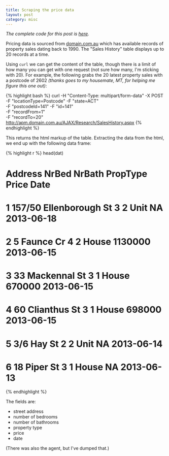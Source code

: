```yaml
---
title: Scraping the price data
layout: post
category: misc
---
```


_The complete code for this post is
[here](https://github.com/mngu2382/CanHouse/blob/master/00-PriceData.R)._

Pricing data is sourced from [domain.com.au](TODO)
which has available records of property sales dating back to 1990.
The "Sales History" table displays up to 20 records at a time.

Using `curl` we can get the content of the table, though there is a
limit of how many you can get with one request (not sure how many, I'm
sticking with 20). For example, the following grabs the 20 latest
property sales with a postcode of 2602 _(thanks goes to my housemate,
MT, for helping me figure this one out)_:

{% highlight bash %}
curl -H "Content-Type: multipart/form-data" -X POST \
       -F "locationType=Postcode" -F "state=ACT" \
       -F "postcodeId=141" -F "id=141" \
       -F "recordFrom=1" \
       -F "recordTo=20" \
       http://apm.domain.com.au/AJAX/Research/SalesHistory.aspx
{% endhighlight %}

This returns the html markup of the table. Extracting the data from
the html, we end up with the following data frame:

{% highlight r %}
head(dat)
#                  Address NrBed NrBath PropType   Price       Date
# 1 157/50 Ellenborough St     3      2     Unit      NA 2013-06-18
# 2            5 Faunce Cr     4      2    House 1130000 2013-06-15
# 3        33 Mackennal St     3      1    House  670000 2013-06-15
# 4        60 Clianthus St     3      1    House  698000 2013-06-15
# 5             3/6 Hay St     2      2     Unit      NA 2013-06-14
# 6            18 Piper St     3      1    House      NA 2013-06-13
{% endhighlight %}

The fields are:
- street address
- number of bedrooms
- number of bathrooms
- property type
- price
- date

(There was also the agent, but I've dumped that.)

